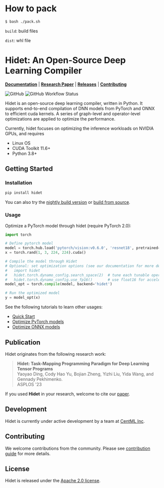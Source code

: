 # How to pack

```bash
$ bash ./pack.sh
```

`build`: build files

`dist`: whl file

# Hidet: An Open-Source Deep Learning Compiler
[**Documentation**](http://docs.hidet.org/)  |
[**Research Paper**](https://dl.acm.org/doi/10.1145/3575693.3575702)  |
[**Releases**](https://github.com/hidet-org/hidet/releases) |
[**Contributing**](https://docs.hidet.org/stable/developer-guides/contributing.html)

![GitHub](https://img.shields.io/github/license/hidet-org/hidet)
![GitHub Workflow Status](https://img.shields.io/github/actions/workflow/status/hidet-org/hidet/tests.yaml)


Hidet is an open-source deep learning compiler, written in Python. 
It supports end-to-end compilation of DNN models from PyTorch and ONNX to efficient cuda kernels.
A series of graph-level and operator-level optimizations are applied to optimize the performance.

Currently, hidet focuses on optimizing the inference workloads on NVIDIA GPUs, and requires
- Linux OS
- CUDA Toolkit 11.6+
- Python 3.8+

## Getting Started

### Installation
```bash
pip install hidet
```
You can also try the [nightly build version](https://docs.hidet.org/stable/getting-started/install.html) or [build from source](https://docs.hidet.org/stable/getting-started/build-from-source.html#).

### Usage

Optimize a PyTorch model through hidet (require PyTorch 2.0):
```python
import torch

# Define pytorch model
model = torch.hub.load('pytorch/vision:v0.6.0', 'resnet18', pretrained=True).cuda().eval()
x = torch.rand(1, 3, 224, 224).cuda()

# Compile the model through Hidet
# Optional: set optimization options (see our documentation for more details)
#   import hidet 
#   hidet.torch.dynamo_config.search_space(2)  # tune each tunable operator
#   hidet.torch.dynamo_config.use_fp16()       # use float16 for acceleration
model_opt = torch.compile(model, backend='hidet')  

# Run the optimized model
y = model_opt(x)
```
See the following tutorials to learn other usages:
- [Quick Start](http://docs.hidet.org/stable/gallery/getting-started/quick-start.html)
- [Optimize PyTorch models](http://docs.hidet.org/stable/gallery/tutorials/optimize-pytorch-model.html)
- [Optimize ONNX models](http://docs.hidet.org/stable/gallery/tutorials/optimize-onnx-model.html)

## Publication
Hidet originates from the following research work:

>  **Hidet: Task-Mapping Programming Paradigm for Deep Learning Tensor Programs**  
>  Yaoyao Ding, Cody Hao Yu, Bojian Zheng, Yizhi Liu, Yida Wang, and Gennady Pekhimenko.  
>  ASPLOS '23

If you used **Hidet** in your research, welcome to cite our
[paper](https://dl.acm.org/doi/10.1145/3575693.3575702).

## Development 
Hidet is currently under active development by a team at [CentML Inc](https://centml.ai/). 

## Contributing
We welcome contributions from the community. Please see 
[contribution guide](https://docs.hidet.org/stable/developer-guides/contributing.html)
for more details.

## License
Hidet is released under the [Apache 2.0 license](LICENSE).
